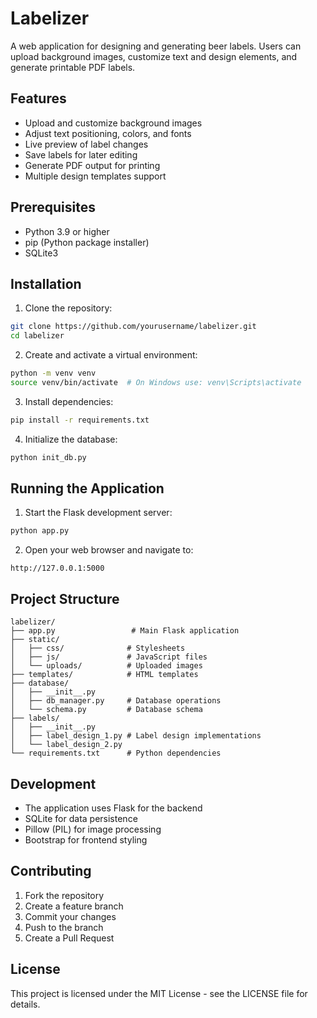 # Labelizer

A web application for designing and generating beer labels. Users can upload background images, customize text and design elements, and generate printable PDF labels.

## Features

- Upload and customize background images
- Adjust text positioning, colors, and fonts
- Live preview of label changes
- Save labels for later editing
- Generate PDF output for printing
- Multiple design templates support

## Prerequisites

- Python 3.9 or higher
- pip (Python package installer)
- SQLite3

## Installation

1. Clone the repository:

```bash
git clone https://github.com/yourusername/labelizer.git
cd labelizer
```

2. Create and activate a virtual environment:
```bash
python -m venv venv
source venv/bin/activate  # On Windows use: venv\Scripts\activate
```

3. Install dependencies:
```bash
pip install -r requirements.txt
```

4. Initialize the database:
```bash
python init_db.py
```

## Running the Application

1. Start the Flask development server:
```bash
python app.py
```

2. Open your web browser and navigate to:
```
http://127.0.0.1:5000
```

## Project Structure

```
labelizer/
├── app.py                 # Main Flask application
├── static/
│   ├── css/              # Stylesheets
│   ├── js/               # JavaScript files
│   └── uploads/          # Uploaded images
├── templates/            # HTML templates
├── database/            
│   ├── __init__.py
│   ├── db_manager.py     # Database operations
│   └── schema.py         # Database schema
├── labels/
│   ├── __init__.py
│   ├── label_design_1.py # Label design implementations
│   └── label_design_2.py
└── requirements.txt      # Python dependencies
```

## Development

- The application uses Flask for the backend
- SQLite for data persistence
- Pillow (PIL) for image processing
- Bootstrap for frontend styling

## Contributing

1. Fork the repository
2. Create a feature branch
3. Commit your changes
4. Push to the branch
5. Create a Pull Request

## License

This project is licensed under the MIT License - see the LICENSE file for details.

